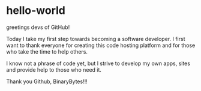 # hello-world
greetings devs of GitHub!


Today I take my first step towards becoming a software developer. I first want to thank everyone for creating this code hosting platform and for those who take the time to help others. 

I know not a phrase of code yet, but I strive to develop my own apps, sites and provide help to those who need it. 


Thank you Github,
BinaryBytes!!!
